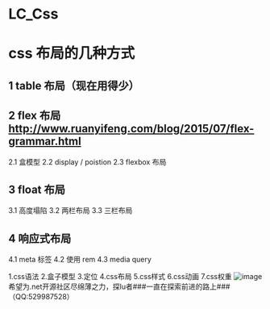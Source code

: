 # LC_Css
# css 布局的几种方式
## 1 table 布局（现在用得少）
## 2 flex 布局  http://www.ruanyifeng.com/blog/2015/07/flex-grammar.html
2.1 盒模型
2.2 display / poistion
2.3 flexbox 布局
## 3 float 布局
3.1 高度塌陷
3.2 两栏布局
3.3 三栏布局
## 4 响应式布局
4.1 meta 标签
4.2 使用 rem
4.3 media query

1.css语法  2.盒子模型  3.定位  4.css布局  5.css样式  6.css动画  7.css权重
![image](https://user-images.githubusercontent.com/26539681/123596892-4a7c9400-d825-11eb-95bd-2b8cbb26c89f.png)
希望为.net开源社区尽绵薄之力，探lu者###一直在探索前进的路上###（QQ:529987528）
